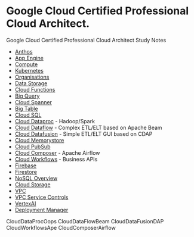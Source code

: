 # Google Cloud Certified Professional Cloud Architect.
Google Cloud Certified Professional Cloud Architect Study Notes


- [Anthos](anthos.md)
- [App Engine](app_engine.md)
- [Compute](compute.md)
- [Kubernetes](kubernetes.md)
- [Organisations](org.md)
- [Data Storage](data.md)
- [Cloud Functions](cloud_functions.md)
- [Big Query](big_query.md)
- [Cloud Spanner](cloud_spanner.md)
- [Big Table](big_table.md)
- [Cloud SQL](cloud_sql.md)
- [Cloud Dataproc](cloud_dataproc.md) - Hadoop/Spark
- [Cloud Dataflow](cloud_dataflow.md) - Complex ETL/ELT based on Apache Beam
- [Cloud Datafusion](cloud_datafusion.md) -  Simple ETL/ELT GUI based on CDAP
- [Cloud Memorystore](cloud_memorystore.md)
- [Cloud PubSub](cloud_pubsub.md)
- [Cloud Composer](cloud_composer.md) - Apache Airflow
- [Cloud Workflows](cloud_workflows.md) - Business APIs
- [Firebase](firebase.md)	
- [Firestore](firestore.md)
- [NoSQL Overview](nosql.md)
- [Cloud Storage](cloud_storage.md)
- [VPC](vpc.md)
- [VPC Service Controls](vpc_service_controls.md)
- [VertexAI](vertex_ai.md)
- [Deployment Manager](deployment_maanger.md)

CloudDataProcOops
CloudDataFlowBeam
CloudDataFusionDAP
CloudWorkflowsApe
CloudComposerAirflow